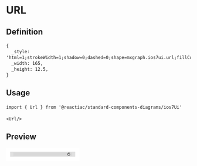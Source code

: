 # URL

## Definition

```
{
  _style: 'html=1;strokeWidth=1;shadow=0;dashed=0;shape=mxgraph.ios7ui.url;fillColor=#e0e0e0;strokeColor=#c0c0c0;buttonText=;strokeColor2=#222222;fontColor=#222222;fontSize=8;spacingTop=2;align=center;whiteSpace=wrap;',
  _width: 165,
  _height: 12.5,
}
```

## Usage

```
import { Url } from '@reactiac/standard-components-diagrams/ios7Ui'

<Url/>
```

## Preview

<img src="./url.png" width="200"/>
